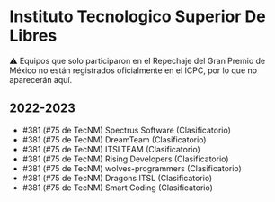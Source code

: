 # Instituto Tecnologico Superior De Libres

:warning: Equipos que solo participaron en el Repechaje del Gran Premio de México no están registrados oficialmente en el ICPC, por lo que no aparecerán aquí.

## 2022-2023

- #381 (#75 de TecNM) Spectrus Software (Clasificatorio)
- #381 (#75 de TecNM) DreamTeam (Clasificatorio)
- #381 (#75 de TecNM) ITSLTEAM (Clasificatorio)
- #381 (#75 de TecNM) Rising Developers (Clasificatorio)
- #381 (#75 de TecNM) wolves-programmers (Clasificatorio)
- #381 (#75 de TecNM) Dragons ITSL (Clasificatorio)
- #381 (#75 de TecNM) Smart Coding (Clasificatorio)


